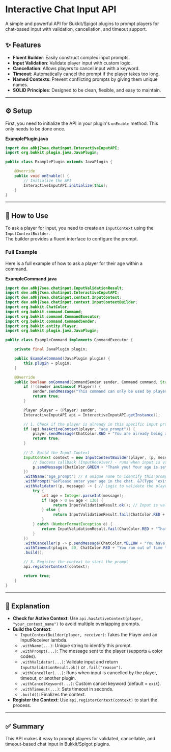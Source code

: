 # Interactive Chat Input API

A simple and powerful API for Bukkit/Spigot plugins to prompt players for chat-based input with validation, cancellation, and timeout support.

## ✨ Features

- **Fluent Builder**: Easily construct complex input prompts.  
- **Input Validation**: Validate player input with custom logic.  
- **Cancellation**: Allows players to cancel input with a keyword.  
- **Timeout**: Automatically cancel the prompt if the player takes too long.  
- **Named Contexts**: Prevent conflicting prompts by giving them unique names.  
- **SOLID Principles**: Designed to be clean, flexible, and easy to maintain.  

---

## ⚙️ Setup

First, you need to initialize the API in your plugin's `onEnable` method. This only needs to be done once.

**ExamplePlugin.java**
```java
import dev.a8kj7sea.chatinput.InteractiveInputAPI;
import org.bukkit.plugin.java.JavaPlugin;

public class ExamplePlugin extends JavaPlugin {

    @Override
    public void onEnable() {
        // Initialize the API
        InteractiveInputAPI.initialize(this);
    }
}
```

---

## 🚀 How to Use

To ask a player for input, you need to create an `InputContext` using the `InputContextBuilder`.  
The builder provides a fluent interface to configure the prompt.

### Full Example

Here is a full example of how to ask a player for their age within a command.

**ExampleCommand.java**
```java
import dev.a8kj7sea.chatinput.InputValidationResult;
import dev.a8kj7sea.chatinput.InteractiveInputAPI;
import dev.a8kj7sea.chatinput.context.InputContext;
import dev.a8kj7sea.chatinput.context.InputContextBuilder;
import org.bukkit.ChatColor;
import org.bukkit.command.Command;
import org.bukkit.command.CommandExecutor;
import org.bukkit.command.CommandSender;
import org.bukkit.entity.Player;
import org.bukkit.plugin.java.JavaPlugin;

public class ExampleCommand implements CommandExecutor {

    private final JavaPlugin plugin;

    public ExampleCommand(JavaPlugin plugin) {
        this.plugin = plugin;
    }

    @Override
    public boolean onCommand(CommandSender sender, Command command, String label, String[] args) {
        if (!(sender instanceof Player)) {
            sender.sendMessage("This command can only be used by players.");
            return true;
        }

        Player player = (Player) sender;
        InteractiveInputAPI api = InteractiveInputAPI.getInstance();

        // 1. Check if the player is already in this specific input process
        if (api.hasActiveContext(player, "age_prompt")) {
            player.sendMessage(ChatColor.RED + "You are already being asked for your age!");
            return true;
        }
        
        // 2. Build the Input Context
        InputContext context = new InputContextBuilder(player, (p, message) -> {
            // Success callback (InputReceiver) - runs when input is valid
            p.sendMessage(ChatColor.GREEN + "Thank you! Your age is set to: " + ChatColor.WHITE + message);
        })
        .withName("age_prompt") // A unique name to identify this prompt
        .withPrompt("&ePlease enter your age in the chat. &7(Type 'exit' to cancel)") // The message sent to the player
        .withValidator((p, message) -> { // Logic to validate the player's input
            try {
                int age = Integer.parseInt(message);
                if (age > 0 && age < 130) {
                     return InputValidationResult.ok(); // Input is valid
                } else {
                     return InputValidationResult.fail(ChatColor.RED + "Please provide a realistic age."); // Invalid
                }
            } catch (NumberFormatException e) {
                return InputValidationResult.fail(ChatColor.RED + "That's not a valid number!"); // Invalid
            }
        })
        .withCanceller(p -> p.sendMessage(ChatColor.YELLOW + "You have cancelled the input process.")) // Runs on cancellation
        .withTimeout(plugin, 30, ChatColor.RED + "You ran out of time to enter your age.") // Timeout after 30 seconds
        .build();

        // 3. Register the context to start the prompt
        api.registerContext(context);

        return true;
    }
}
```

---

## 📖 Explanation

- **Check for Active Context**: Use `api.hasActiveContext(player, "your_context_name")` to avoid multiple overlapping prompts.  
- **Build the Context**:  
  - `InputContextBuilder(player, receiver)`: Takes the Player and an InputReceiver lambda.  
  - `.withName(...)`: Unique string to identify this prompt.  
  - `.withPrompt(...)`: The message sent to the player (supports `&` color codes).  
  - `.withValidator(...)`: Validate input and return `InputValidationResult.ok()` or `.fail("reason")`.  
  - `.withCanceller(...)`: Runs when input is cancelled by the player, timeout, or another plugin.  
  - `.withCancelKeyword(...)`: Custom cancel keyword (default = `exit`).  
  - `.withTimeout(...)`: Sets timeout in seconds.  
  - `.build()`: Finalizes the context.  
- **Register the Context**: Use `api.registerContext(context)` to start the process.  

---

## ✅ Summary

This API makes it easy to prompt players for validated, cancellable, and timeout-based chat input in Bukkit/Spigot plugins.
